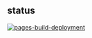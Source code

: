 <status page>
  
## status
[![pages-build-deployment](https://github.com/MrStickyPiston/MrStickyPiston.github.io/actions/workflows/pages/pages-build-deployment/badge.svg)](https://github.com/MrStickyPiston/MrStickyPiston.github.io/actions/workflows/pages/pages-build-deployment)
